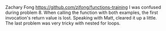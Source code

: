 Zachary Fong
https://github.com/zjfong/functions-training
I was confused during problem 8. When calling the function with both examples, the first invocation's return value is lost. Speaking with Matt, cleared it up a little. The last problem was very tricky with nested for loops.


